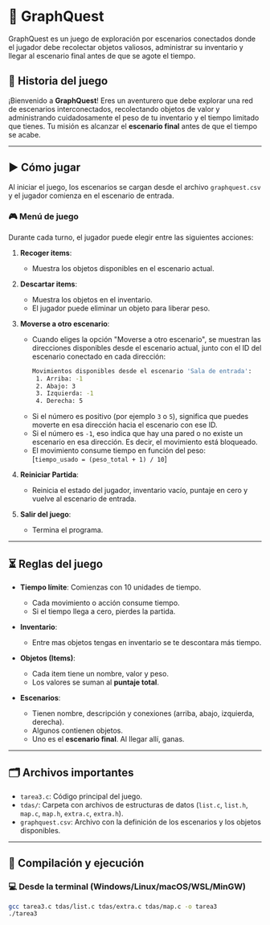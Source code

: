 # 🎯 GraphQuest

GraphQuest es un juego de exploración por escenarios conectados donde el jugador debe recolectar objetos valiosos, administrar su inventario y llegar al escenario final antes de que se agote el tiempo.

## 📜 Historia del juego

¡Bienvenido a **GraphQuest**! Eres un aventurero que debe explorar una red de escenarios interconectados, recolectando objetos de valor y administrando cuidadosamente el peso de tu inventario y el tiempo limitado que tienes. Tu misión es alcanzar el **escenario final** antes de que el tiempo se acabe.

---

## ▶️ Cómo jugar

Al iniciar el juego, los escenarios se cargan desde el archivo `graphquest.csv` y el jugador comienza en el escenario de entrada.

### 🎮 Menú de juego

Durante cada turno, el jugador puede elegir entre las siguientes acciones:

1. **Recoger items**: 
   - Muestra los objetos disponibles en el escenario actual.
2. **Descartar items**: 
   - Muestra los objetos en el inventario.
   - El jugador puede eliminar un objeto para liberar peso.

3. **Moverse a otro escenario**:
   - Cuando eliges la opción "Moverse a otro escenario", se muestran las direcciones disponibles desde el escenario actual, junto con el ID del escenario conectado en cada dirección:
     ```bash
     Movimientos disponibles desde el escenario 'Sala de entrada':
      1. Arriba: -1
      2. Abajo: 3
      3. Izquierda: -1
      4. Derecha: 5
     ```
   - Si el número es positivo (por ejemplo `3` o `5`), significa que puedes moverte en esa dirección hacia el escenario con ese ID.
   - Si el número es `-1`, eso indica que hay una pared o no existe un escenario en esa dirección. Es decir, el movimiento está bloqueado.
   - El movimiento consume tiempo en función del peso:  
     \[`tiempo_usado = (peso_total + 1) / 10`\]

4. **Reiniciar Partida**:
   - Reinicia el estado del jugador, inventario vacío, puntaje en cero y vuelve al escenario de entrada.

5. **Salir del juego**:
   - Termina el programa.

---

## ⏳ Reglas del juego

- **Tiempo límite**: Comienzas con 10 unidades de tiempo.
  - Cada movimiento o acción consume tiempo.
  - Si el tiempo llega a cero, pierdes la partida.

- **Inventario**:
  - Entre mas objetos tengas en inventario se te descontara más tiempo.

- **Objetos (Items)**:
  - Cada item tiene un nombre, valor y peso.
  - Los valores se suman al **puntaje total**.

- **Escenarios**:
  - Tienen nombre, descripción y conexiones (arriba, abajo, izquierda, derecha).
  - Algunos contienen objetos.
  - Uno es el **escenario final**. Al llegar allí, ganas.

---

## 🗂️ Archivos importantes

- `tarea3.c`: Código principal del juego.
- `tdas/`: Carpeta con archivos de estructuras de datos (`list.c`, `list.h`, `map.c`, `map.h`, `extra.c`, `extra.h`).
- `graphquest.csv`: Archivo con la definición de los escenarios y los objetos disponibles.

---

## 🚀 Compilación y ejecución

### 💻 Desde la terminal (Windows/Linux/macOS/WSL/MinGW)

```bash
gcc tarea3.c tdas/list.c tdas/extra.c tdas/map.c -o tarea3
./tarea3
